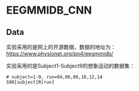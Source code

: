 # EEGMMIDB_CNN
## Data
实验采用的是网上的开源数据，数据的地址为：https://www.physionet.org/pn4/eegmmidb/

实验采用的是Subject1-Subject9的想象运动的数据集：

```
# subject=1-9, run=04,06,08,10,12,14
S00[subject]R[run]
```
